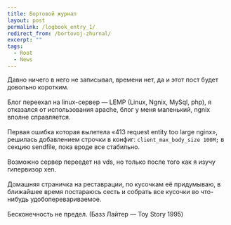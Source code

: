 ```yaml
---
title: Бортовой журнал
layout: post
permalink: /logbook_entry_1/
redirect_from: /bortovoj-zhurnal/
excerpt: ""
tags:
  - Root
  - News
---
```

Давно ничего в него не записывал, времени нет, да и этот пост будет довольно коротким.
<br>
<br>
Блог переехал на linux-сервер &#8212; LEMP (Linux, Ngnix, MySql, php), я отказался от использования apache, блог у меня маленький, ngnix вполне справляется.
<br>
<br>
Первая ошибка которая вылетела «413 request entity too large nginx», решилась добавлением строчки в конфиг: `client_max_body_size 100M;` в секцию sendfile, пока вроде все стабильно.
<br>
<br>
Возможно сервер переедет на vds, но только после того как я изучу гипервизор xen.
<br>
<br>
Домашняя страничка на реставрации, по кусочкам её придумываю, в ближайшее время постараюсь сесть и собрать все кусочки во что-нибудь удобоперевариваемое.
<br>
<br>
Бесконечность не предел. (Базз Лайтер &#8212; Toy Story 1995)

